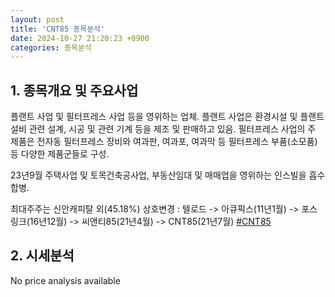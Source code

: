 ```yaml
---
layout: post
title: 'CNT85 종목분석'
date: 2024-10-27 21:20:23 +0900
categories: 종목분석
---
```


## 1. 종목개요 및 주요사업

플랜트 사업 및 필터프레스 사업 등을 영위하는 업체. 플랜트 사업은 환경시설 및 플랜트 설비 관련 설계, 시공 및 관련 기계 등을 제조 및 판매하고 있음. 필터프레스 사업의 주 제품은 전자동 필터프레스 장비와 여과판, 여과포, 여과막 등 필터프레스 부품(소모품) 등 다양한 제품군들로 구성.

23년9월 주택사업 및 토목건축공사업, 부동산임대 및 매매업을 영위하는 인스빌을 흡수합병.

최대주주는 신안캐피탈 외(45.18%) 상호변경 : 텔로드 -> 아큐픽스(11년1월) -> 포스링크(16년12월) -> 씨앤티85(21년4월) -> CNT85(21년7월)
[#CNT85](#)

## 2. 시세분석

No price analysis available
